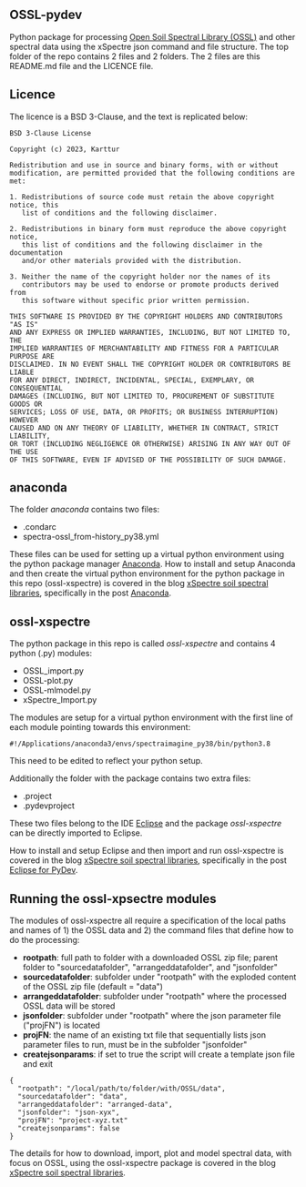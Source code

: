 ## OSSL-pydev

Python package for processing [Open Soil Spectral Library (OSSL)](https://explorer.soilspectroscopy.org) and other spectral data using the xSpectre json command and file structure. The top folder of the repo contains 2 files and 2 folders. The 2 files are this README.md file and the LICENCE file.

## Licence

The licence is a BSD 3-Clause, and the text is replicated below:

```
BSD 3-Clause License

Copyright (c) 2023, Karttur

Redistribution and use in source and binary forms, with or without
modification, are permitted provided that the following conditions are met:

1. Redistributions of source code must retain the above copyright notice, this
   list of conditions and the following disclaimer.

2. Redistributions in binary form must reproduce the above copyright notice,
   this list of conditions and the following disclaimer in the documentation
   and/or other materials provided with the distribution.

3. Neither the name of the copyright holder nor the names of its
   contributors may be used to endorse or promote products derived from
   this software without specific prior written permission.

THIS SOFTWARE IS PROVIDED BY THE COPYRIGHT HOLDERS AND CONTRIBUTORS "AS IS"
AND ANY EXPRESS OR IMPLIED WARRANTIES, INCLUDING, BUT NOT LIMITED TO, THE
IMPLIED WARRANTIES OF MERCHANTABILITY AND FITNESS FOR A PARTICULAR PURPOSE ARE
DISCLAIMED. IN NO EVENT SHALL THE COPYRIGHT HOLDER OR CONTRIBUTORS BE LIABLE
FOR ANY DIRECT, INDIRECT, INCIDENTAL, SPECIAL, EXEMPLARY, OR CONSEQUENTIAL
DAMAGES (INCLUDING, BUT NOT LIMITED TO, PROCUREMENT OF SUBSTITUTE GOODS OR
SERVICES; LOSS OF USE, DATA, OR PROFITS; OR BUSINESS INTERRUPTION) HOWEVER
CAUSED AND ON ANY THEORY OF LIABILITY, WHETHER IN CONTRACT, STRICT LIABILITY,
OR TORT (INCLUDING NEGLIGENCE OR OTHERWISE) ARISING IN ANY WAY OUT OF THE USE
OF THIS SOFTWARE, EVEN IF ADVISED OF THE POSSIBILITY OF SUCH DAMAGE.
```

## anaconda

The folder _anaconda_ contains two files:
- .condarc
- spectra-ossl_from-history_py38.yml

These files can be used for setting up a virtual python environment using the python package manager [Anaconda](https://anaconda.org). How to install and setup Anaconda and then create the virtual python environment for the python package in this repo (ossl-xspectre) is covered in the blog [xSpectre soil spectral libraries](https://karttur.github.io/soil-spectro/), specifically in the post [Anaconda](http://localhost:4000/libspectrosupport/spectrosupport-OSSL-anaconda/).

## ossl-xspectre

The python package in this repo is called _ossl-xspectre_ and contains 4 python (.py) modules:
- OSSL_import.py
- OSSL-plot.py
- OSSL-mlmodel.py
- xSpectre_Import.py

The modules are setup for a virtual python environment with the first line of each module pointing towards this environment:

```
#!/Applications/anaconda3/envs/spectraimagine_py38/bin/python3.8
```
This need to be edited to reflect your python setup.

Additionally the folder with the package contains two extra files:
- .project
- .pydevproject

These two files belong to the IDE [Eclipse](https://www.eclipse.org) and the package _ossl-xspectre_ can be directly imported to Eclipse.

How to install and setup Eclipse and then import and run ossl-xspectre is covered in the blog [xSpectre soil spectral libraries](https://karttur.github.io/soil-spectro/), specifically in the post [Eclipse for PyDev](http://localhost:4000/libspectrosupport/spectrosupport-OSSL-eclipse/).

## Running the ossl-xpsectre modules

The modules of ossl-xspectre all require a specification of the local paths and names of 1) the OSSL data and 2) the command files that define how to do the processing:

- **rootpath**: full path to folder with a downloaded OSSL zip file; parent folder to  "sourcedatafolder", "arrangeddatafolder", and "jsonfolder"
- **sourcedatafolder**: subfolder under "rootpath" with the exploded content of the OSSL zip file (default = "data")
- **arrangeddatafolder**: subfolder under "rootpath" where the processed OSSL data will be stored
- **jsonfolder**: subfolder under "rootpath" where the json parameter file ("projFN") is located
- **projFN**: the name of an existing txt file that sequentially lists json parameter files to run, must be in the subfolder "jsonfolder"
- **createjsonparams**: if set to true the script will create a template json file and exit

```
{
  "rootpath": "/local/path/to/folder/with/OSSL/data",
  "sourcedatafolder": "data",
  "arrangeddatafolder": "arranged-data",
  "jsonfolder": "json-xyx",
  "projFN": "project-xyz.txt"
  "createjsonparams": false
}
```

The details for how to download, import, plot and model spectral data, with focus on OSSL, using the ossl-xspectre package is covered in the blog [xSpectre soil spectral libraries](https://karttur.github.io/soil-spectro/).
